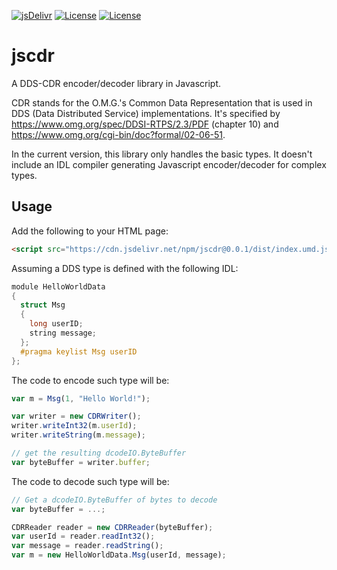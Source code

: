 [![jsDelivr](https://data.jsdelivr.com/v1/package/npm/jscdr/badge)](https://www.jsdelivr.com/package/npm/jscdr)
[![License](https://img.shields.io/badge/License-EPL%202.0-blue)](https://choosealicense.com/licenses/epl-2.0/)
[![License](https://img.shields.io/badge/License-Apache%202.0-blue.svg)](https://opensource.org/licenses/Apache-2.0)

# jscdr

A DDS-CDR encoder/decoder library in Javascript.

CDR stands for the O.M.G.'s Common Data Representation that is used in DDS (Data Distributed Service) implementations.
It's specified by https://www.omg.org/spec/DDSI-RTPS/2.3/PDF (chapter 10) and https://www.omg.org/cgi-bin/doc?formal/02-06-51.

In the current version, this library only handles the basic types.
It doesn't include an IDL compiler generating Javascript encoder/decoder for complex types.



## Usage

Add the following to your HTML page:
```html
<script src="https://cdn.jsdelivr.net/npm/jscdr@0.0.1/dist/index.umd.js"></script>
```

Assuming a DDS type is defined with the following IDL:
```c
module HelloWorldData
{
  struct Msg
  {
    long userID;
    string message;
  };
  #pragma keylist Msg userID
};
```

The code to encode such type will be:
```js
var m = Msg(1, "Hello World!");

var writer = new CDRWriter();
writer.writeInt32(m.userId);
writer.writeString(m.message);

// get the resulting dcodeIO.ByteBuffer
var byteBuffer = writer.buffer;
```

The code to decode such type will be:
```js
// Get a dcodeIO.ByteBuffer of bytes to decode
var byteBuffer = ...;

CDRReader reader = new CDRReader(byteBuffer);
var userId = reader.readInt32();
var message = reader.readString();
var m = new HelloWorldData.Msg(userId, message);
```
